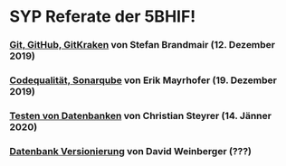# SYP Referate der 5BHIF!

### [Git, GitHub, GitKraken](Brandmair_Git) von Stefan Brandmair (12. Dezember 2019)
### [Codequalität, Sonarqube](Mayrhofer_Codequalitaet) von Erik Mayrhofer (19. Dezember 2019)
### [Testen von Datenbanken](Steyrer_TestenVonDatenbanken) von Christian Steyrer (14. Jänner 2020)
### [Datenbank Versionierung](Weinberger_Datenbank-Versionierung) von David Weinberger (???)
